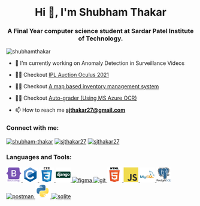 <h1 align="center">Hi 👋, I'm Shubham Thakar</h1>
<h3 align="center">A Final Year computer science student at Sardar Patel Institute of Technology.</h3>

<p align="left"> <img src="https://komarev.com/ghpvc/?username=shubhamthakar&label=Profile%20views&color=0e75b6&style=flat" alt="shubhamthakar" /> </p>

- 🔭 I’m currently working on Anomaly Detection in Surveillance Videos

- 👨‍💻 Checkout [IPL Auction Oculus 2021](https://github.com/shubhamthakar/IPL-Auction-2021)
- 👨‍💻 Checkout [A map based inventory management system](https://github.com/shubhamthakar/Inventory-Management)

- 👨‍💻 Checkout [Auto-grader (Using MS Azure OCR)](https://github.com/shubhamthakar/Auto-Grader-Using-MS-Azure-OCR-)

- 📫 How to reach me **sjthakar27@gmail.com**

<h3 align="left">Connect with me:</h3>
<p align="left">
<a href="https://linkedin.com/in/shubham-thakar" target="blank"><img align="center" src="https://raw.githubusercontent.com/rahuldkjain/github-profile-readme-generator/master/src/images/icons/Social/linked-in-alt.svg" alt="shubham-thakar" height="30" width="40" /></a>
<a href="https://www.codechef.com/users/sjthakar27" target="blank"><img align="center" src="https://cdn.jsdelivr.net/npm/simple-icons@3.1.0/icons/codechef.svg" alt="sjthakar27" height="30" width="40" /></a>
<a href="https://www.hackerrank.com/sjthakar27" target="blank"><img align="center" src="https://raw.githubusercontent.com/rahuldkjain/github-profile-readme-generator/master/src/images/icons/Social/hackerrank.svg" alt="sjthakar27" height="30" width="40" /></a>
</p>

<h3 align="left">Languages and Tools:</h3>
<p align="left"> <a href="https://getbootstrap.com" target="_blank"> <img src="https://raw.githubusercontent.com/devicons/devicon/master/icons/bootstrap/bootstrap-plain-wordmark.svg" alt="bootstrap" width="40" height="40"/> </a> <a href="https://www.cprogramming.com/" target="_blank"> <img src="https://raw.githubusercontent.com/devicons/devicon/master/icons/c/c-original.svg" alt="c" width="40" height="40"/> </a> <a href="https://www.w3schools.com/css/" target="_blank"> <img src="https://raw.githubusercontent.com/devicons/devicon/master/icons/css3/css3-original-wordmark.svg" alt="css3" width="40" height="40"/> </a> <a href="https://www.djangoproject.com/" target="_blank"> <img src="https://raw.githubusercontent.com/devicons/devicon/master/icons/django/django-original.svg" alt="django" width="40" height="40"/> </a> <a href="https://www.figma.com/" target="_blank"> <img src="https://www.vectorlogo.zone/logos/figma/figma-icon.svg" alt="figma" width="40" height="40"/> </a> <a href="https://git-scm.com/" target="_blank"> <img src="https://www.vectorlogo.zone/logos/git-scm/git-scm-icon.svg" alt="git" width="40" height="40"/> </a> <a href="https://www.w3.org/html/" target="_blank"> <img src="https://raw.githubusercontent.com/devicons/devicon/master/icons/html5/html5-original-wordmark.svg" alt="html5" width="40" height="40"/> </a> <a href="https://developer.mozilla.org/en-US/docs/Web/JavaScript" target="_blank"> <img src="https://raw.githubusercontent.com/devicons/devicon/master/icons/javascript/javascript-original.svg" alt="javascript" width="40" height="40"/> </a> <a href="https://www.mysql.com/" target="_blank"> <img src="https://raw.githubusercontent.com/devicons/devicon/master/icons/mysql/mysql-original-wordmark.svg" alt="mysql" width="40" height="40"/> </a> <a href="https://www.postgresql.org" target="_blank"> <img src="https://raw.githubusercontent.com/devicons/devicon/master/icons/postgresql/postgresql-original-wordmark.svg" alt="postgresql" width="40" height="40"/> </a> <a href="https://postman.com" target="_blank"> <img src="https://www.vectorlogo.zone/logos/getpostman/getpostman-icon.svg" alt="postman" width="40" height="40"/> </a> <a href="https://www.python.org" target="_blank"> <img src="https://raw.githubusercontent.com/devicons/devicon/master/icons/python/python-original.svg" alt="python" width="40" height="40"/> </a> <a href="https://www.sqlite.org/" target="_blank"> <img src="https://www.vectorlogo.zone/logos/sqlite/sqlite-icon.svg" alt="sqlite" width="40" height="40"/> </a> </p>

